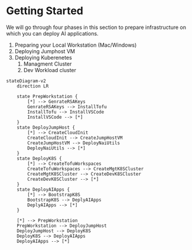 # Getting Started

We will go through four phases in this section to prepare infrastructure on which you can deploy AI applications.

1. Preparing your Local Workstation (Mac/Windows)
2. Deploying Jumphost VM
3. Deploying Kuberenetes
   1. Managment Cluster
   2. Dev Workload cluster

```mermaid
stateDiagram-v2
    direction LR
    
    state PrepWorkstation {
        [*] --> GenrateRSAKeys
        GenrateRSAKeys --> InstallTofu
        InstallTofu --> InstallVSCode
        InstallVSCode --> [*]
    }
    state DeployJumpHost {
        [*] --> CreateCloudInit
        CreateCloudInit --> CreateJumpHostVM
        CreateJumpHostVM --> DeployNaiUtils
        DeployNaiUtils --> [*]
    }
    state DeployK8S {
        [*] --> CreateTofuWorkspaces
        CreateTofuWorkspaces --> CreateMgtK8SCluster
        CreateMgtK8SCluster --> CreateDevK8SCluster
        CreateDevK8SCluster --> [*]
    }
    state DeployAIApps {
        [*] --> BootstrapK8S
        BootstrapK8S --> DeplyAIApps
        DeplyAIApps --> [*]
    }

    [*] --> PrepWorkstation
    PrepWorkstation --> DeployJumpHost
    DeployJumpHost --> DeployK8S
    DeployK8S --> DeployAIApps
    DeployAIApps --> [*]
```

